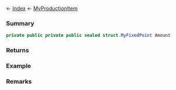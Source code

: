 ← [Index](Api-Index) ← [MyProductionItem](Sandbox.ModAPI.Ingame.MyProductionItem)

### Summary

```csharp
private public private public sealed struct.MyFixedPoint Amount
```

### Returns

### Example

### Remarks

